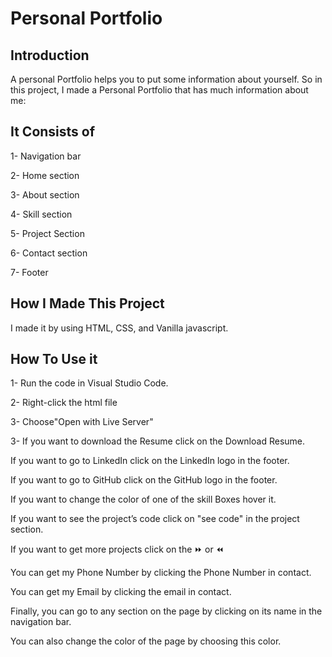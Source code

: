 # Personal Portfolio
## Introduction
A personal Portfolio helps you to put some information about yourself. So in this project, I made a Personal Portfolio that has much information about me:
## It Consists of 
1- Navigation bar

2- Home section

3- About section

4- Skill section

5- Project Section

6- Contact section

7- Footer
## How I Made This Project
I made it by using HTML, CSS, and Vanilla javascript.
## How To Use it
1- Run the code in Visual Studio Code.

2- Right-click the html file

3- Choose"Open with Live Server"

3-
If you want to download the Resume click on the Download Resume.

If you want to go to LinkedIn click on the LinkedIn logo in the footer.

If you want to go to GitHub click on the GitHub logo in the footer.

If you want to change the color of one of the skill Boxes hover it.

If you want to see the project’s code click on "see code" in the project section.

If you want to get more projects click on the ⏩ or ⏪ 

You can get my Phone Number by clicking the  Phone Number in contact.

You can get my Email by clicking the email in contact.

Finally, you can go to any section on the page by clicking on its name in the navigation bar.

You can also change the color of the page by choosing this color.
